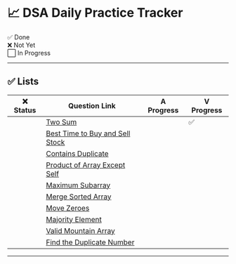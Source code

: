 # 📈 DSA Daily Practice Tracker

✅ Done  
❌ Not Yet  
⬜ In Progress

---

## ✅ Lists

|❌ Status | Question Link                                                                                   |      A Progress   |      V Progress        |
|-----------|------------------------------------------------------------------------------------------------|-------------------|------------------------|
|           | [Two Sum](https://leetcode.com/problems/two-sum/)                                              |                   |           ✅            |
|           | [Best Time to Buy and Sell Stock](https://leetcode.com/problems/best-time-to-buy-and-sell-stock/)|                 |                        |
|           | [Contains Duplicate](https://leetcode.com/problems/contains-duplicate/)                        |                   |                        |
|           | [Product of Array Except Self](https://leetcode.com/problems/product-of-array-except-self/)    |                   |                        |
|           | [Maximum Subarray](https://leetcode.com/problems/maximum-subarray/)                            |                   |                        |
|           | [Merge Sorted Array](https://leetcode.com/problems/merge-sorted-array/)                        |                   |                        |
|           | [Move Zeroes](https://leetcode.com/problems/move-zeroes/)                                      |                   |                        |
|           | [Majority Element](https://leetcode.com/problems/majority-element/)                            |                   |                        |
|           | [Valid Mountain Array](https://leetcode.com/problems/valid-mountain-array/)                    |                   |                        |
|           | [Find the Duplicate Number](https://leetcode.com/problems/find-the-duplicate-number/)          |                   |                        |

---
